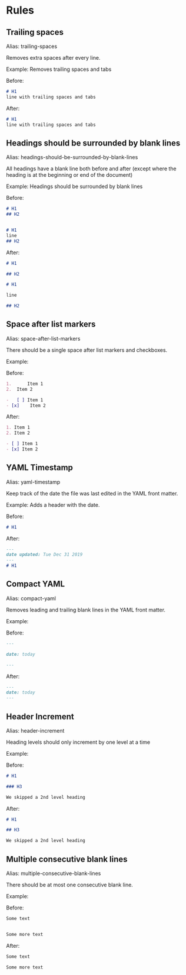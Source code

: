 # Rules

## Trailing spaces

Alias: trailing-spaces

Removes extra spaces after every line.

Example: Removes trailing spaces and tabs

Before:

```markdown
# H1   
line with trailing spaces and tabs    				
```

After:

```markdown
# H1
line with trailing spaces and tabs
```

## Headings should be surrounded by blank lines

Alias: headings-should-be-surrounded-by-blank-lines

All headings have a blank line both before and after (except where the heading is at the beginning or end of the document)

Example: Headings should be surrounded by blank lines

Before:

```markdown
# H1
## H2


# H1
line
## H2

```

After:

```markdown
# H1

## H2

# H1

line

## H2
```

## Space after list markers

Alias: space-after-list-markers

There should be a single space after list markers and checkboxes.

Example: 

Before:

```markdown
1.      Item 1
2.  Item 2

-   [ ] Item 1
- [x]    Item 2
```

After:

```markdown
1. Item 1
2. Item 2

- [ ] Item 1
- [x] Item 2
```

## YAML Timestamp

Alias: yaml-timestamp

Keep track of the date the file was last edited in the YAML front matter.

Example: Adds a header with the date.

Before:

```markdown
# H1
```

After:

```markdown
---
date updated: Tue Dec 31 2019
---
# H1
```

## Compact YAML

Alias: compact-yaml

Removes leading and trailing blank lines in the YAML front matter.

Example: 

Before:

```markdown
---

date: today

---
```

After:

```markdown
---
date: today
---
```

## Header Increment

Alias: header-increment

Heading levels should only increment by one level at a time

Example: 

Before:

```markdown
# H1

### H3

We skipped a 2nd level heading
```

After:

```markdown
# H1

## H3

We skipped a 2nd level heading
```

## Multiple consecutive blank lines

Alias: multiple-consecutive-blank-lines

There should be at most one consecutive blank line.

Example: 

Before:

```markdown
Some text


Some more text
```

After:

```markdown
Some text

Some more text
```
